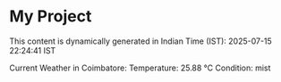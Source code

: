 # My Project

This content is dynamically generated in Indian Time (IST): 2025-07-15 22:24:41 IST


Current Weather in Coimbatore:
Temperature: 25.88 °C
Condition: mist
